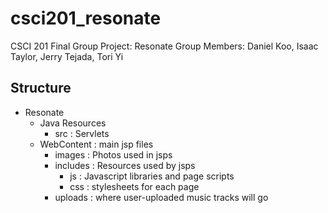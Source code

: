 # csci201_resonate
CSCI 201 Final Group Project: Resonate
Group Members: Daniel Koo, Isaac Taylor, Jerry Tejada, Tori Yi

## Structure

- Resonate
	- Java Resources
		- src : Servlets
	- WebContent : main jsp files
		- images : Photos used in jsps
		- includes : Resources used by jsps
			- js : Javascript libraries and page scripts
			- css : stylesheets for each page
		- uploads : where user-uploaded music tracks will go
